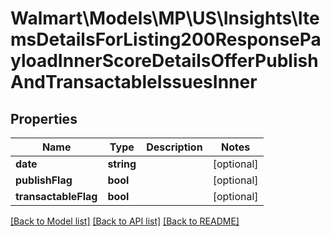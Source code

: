 # Walmart\Models\MP\US\Insights\ItemsDetailsForListing200ResponsePayloadInnerScoreDetailsOfferPublishAndTransactableIssuesInner

## Properties

Name | Type | Description | Notes
------------ | ------------- | ------------- | -------------
**date** | **string** |  | [optional]
**publishFlag** | **bool** |  | [optional]
**transactableFlag** | **bool** |  | [optional]


[[Back to Model list]](./) [[Back to API list]](../../../../../README.md#supported-apis) [[Back to README]](../../../../../README.md)
